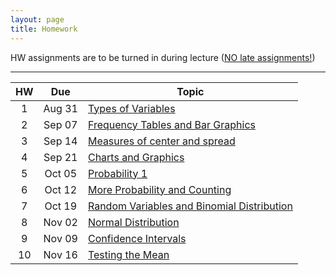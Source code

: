 ```yaml
---
layout: page
title: Homework
---
```


HW assignments are to be turned in during lecture (<a href="../syllabus#hw-policy">NO late assignments!</a>)
<hr>

<table>
  <thead>
    <tr>
      <th>HW</th>
      <th>Due</th>
      <th>Topic</th>
    </tr>
  </thead>
  <tbody>
    <tr>
      <td align="center">1</td>
      <td align="center">Aug 31</td>
      <td><a href="math13-hw01-questions.pdf">Types of Variables</a></td>
    </tr>
    <tr>
      <td align="center">2</td>
      <td align="center">Sep 07</td>
      <td><a href="math13-hw02-questions.pdf">Frequency Tables and Bar Graphics</a></td>
    </tr>
    <tr>
      <td align="center">3</td>
      <td align="center">Sep 14</td>
      <td><a href="math13-hw03-questions.pdf">Measures of center and spread</a></td>
    </tr>
    <tr>
      <td align="center">4</td>
      <td align="center">Sep 21</td>
      <td><a href="math13-hw04-questions.pdf">Charts and Graphics</a></td>
    </tr>
    <tr>
      <td align="center">5</td>
      <td align="center">Oct 05</td>
      <td><a href="math13-hw05-questions.pdf">Probability 1</a></td>
    </tr>
    <tr>
      <td align="center">6</td>
      <td align="center">Oct 12</td>
      <td><a href="math13-hw06-questions.pdf">More Probability and Counting</a></td>
    </tr>
    <tr>
      <td align="center">7</td>
      <td align="center">Oct 19</td>
      <td><a href="math13-hw07-questions.pdf">Random Variables and Binomial Distribution</a></td>
    </tr>
    <tr>
      <td align="center">8</td>
      <td align="center">Nov 02</td>
      <td><a href="math13-hw08-questions.pdf">Normal Distribution</a></td>
    </tr>
    <tr>
      <td align="center">9</td>
      <td align="center">Nov 09</td>
      <td><a href="math13-hw09-questions.pdf">Confidence Intervals</a></td>
    </tr>
    <tr>
      <td align="center">10</td>
      <td align="center">Nov 16</td>
      <td><a href="math13-hw10-questions.pdf">Testing the Mean</a></td>
    </tr>
  </tbody>
</table>
